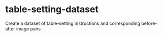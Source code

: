 # table-setting-dataset
Create a dataset of table-setting instructions and corresponding before-after image pairs
